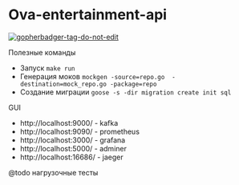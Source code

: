 # Ova-entertainment-api
<a href='https://github.com/jpoles1/gopherbadger' target='_blank'>![gopherbadger-tag-do-not-edit](https://img.shields.io/badge/Go%20Coverage-81%25-brightgreen.svg?longCache=true&style=flat)</a>

Полезные команды
* Запуск `make run`
* Генерация моков `mockgen -source=repo.go  -destination=mock_repo.go -package=repo`
* Создание миграции `goose -s -dir migration create init sql`

GUI
* http://localhost:9000/ - kafka
* http://localhost:9090/ - prometheus
* http://localhost:3000/ - grafana
* http://localhost:5000/ - adminer
* http://localhost:16686/ - jaeger

@todo
нагрузочные тесты


